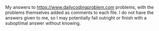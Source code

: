 My answers to https://www.dailycodingproblem.com problems, with the problems themselves added as comments to each file.
I do not have the answers given to me, so I may potentially fail outright or finish with a suboptimal answer without knowing.
